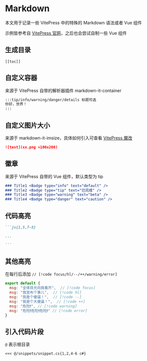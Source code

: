 # Markdown

本文用于记录一些 VitePress 中的特殊的 Markdown 语法或者 Vue 组件

示例皆参考自 [VitePress 官网](https://vitepress.vuejs.org/guide/markdown)，之后也会尝试自制一些 Vue 组件

## 生成目录

```
[[toc]]
```


## 自定义容器

来源于 VitePress 自带的解析器插件 markdown-it-container

```md
:::tip/info/warning/danger/details 标题可选
你好，世界！
:::
```

## 自定义图片大小

来源于 markdown-it-imsize，具体如何引入可查看 [VitePress 魔改](/lang/vue/vitepress)

```md
![test](xx.png =100x200)
```


## 徽章 <Badge type="warning" text="Badge" />

来源于 VitePress 自带的 Vue 组件，默认类型为 tip

```md
### Title1 <Badge type="info" text="default" />
### Title2 <Badge type="tip" text="已完成" />
### Title3 <Badge type="warning" text="beta" />
### Title4 <Badge type="danger" text="caution" />
```




## 代码高亮

````md
```js{1,5,7-8}

...

```
````

## 其他高亮

在每行后添加 `// [!code focus/hl/--/++/warning/error]`

```js
export default {
  msg: "全体目光向我看齐",  // [!code focus]
  msg: "我宣布个事儿",  // [!code hl]
  msg: "我是个傻逼！",  // [!code --]
  msg: "我是个大傻逼！",  // [!code ++]
  msg: "危险❗", // [!code warning]
  msg: "危险❗危险❗危险❗" // [!code error]
}
```


## 引入代码片段

`@` 表示根目录

```
<<< @/snippets/snippet.cs{1,2,4-6 c#}
```


